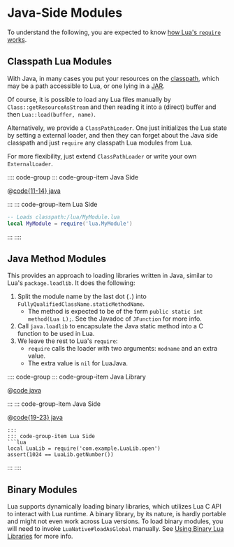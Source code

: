 # Java-Side Modules

To understand the following, you are expected to know [how Lua's `require` works](https://www.lua.org/manual/5.4/manual.html#6.3).

## Classpath Lua Modules

With Java, in many cases you put your resources on the [classpath](https://en.wikipedia.org/wiki/Classpath), which may be a path accessible to Lua, or one lying in a [JAR](https://en.wikipedia.org/wiki/JAR_(file_format)).

Of course, it is possible to load any Lua files manually by `Class::getResourceAsStream` and then reading it into a (direct) buffer and then `Lua::load(buffer, name)`.

Alternatively, we provide a `ClassPathLoader`. One just initializes the Lua state by setting a external loader, and then they can forget about the Java side classpath and just `require` any classpath Lua modules from Lua.

For more flexibility, just extend `ClassPathLoader` or write your own `ExternalLoader`.

:::: code-group
::: code-group-item Java Side

<!-- @code:classPathLoaderTest -->
@[code{11-14} java](../../example/src/test/java/party/iroiro/luajava/docs/ModuleSnippetTest.java)

:::
::: code-group-item Lua Side
```lua
-- Loads classpath:/lua/MyModule.lua
local MyModule = require('lua.MyModule')
```
:::
::::

## Java Method Modules

This provides an approach to loading libraries written in Java, similar to Lua's
`package.loadlib`. It does the following:

1. Split the module name by the last dot (`.`) into `FullyQualifiedClassName.staticMethodName`.
   - The method is expected to be of the form `public static int method(Lua L);`.
     See the Javadoc of `JFunction` for more info.
2. Call `java.loadlib` to encapsulate the Java static method into a C function to be used in Lua.
3. We leave the rest to Lua's `require`:
   - `require` calls the loader with two arguments: `modname` and an extra value.
   - The extra value is `nil` for LuaJava.

:::: code-group
::: code-group-item Java Library

<!-- @code:class -->
@[code java](../../example/src/test/java/party/iroiro/luajava/docs/JavaSideExampleModule.java)

:::
::: code-group-item Java Side

<!-- @code:javaSideModuleTest -->
@[code{19-23} java](../../example/src/test/java/party/iroiro/luajava/docs/ModuleSnippetTest.java)

```
:::
::: code-group-item Lua Side
```lua
local LuaLib = require('com.example.LuaLib.open')
assert(1024 == LuaLib.getNumber())
```
:::
::::

## Binary Modules

Lua supports dynamically loading binary libraries, which utilizes Lua C API to interact with Lua runtime.
A binary library, by its nature, is hardly portable and might not even work across Lua versions.
To load binary modules, you will need to invoke `LuaNative#loadAsGlobal` manually.
See [Using Binary Lua Libraries](../rtld.md) for more info.
